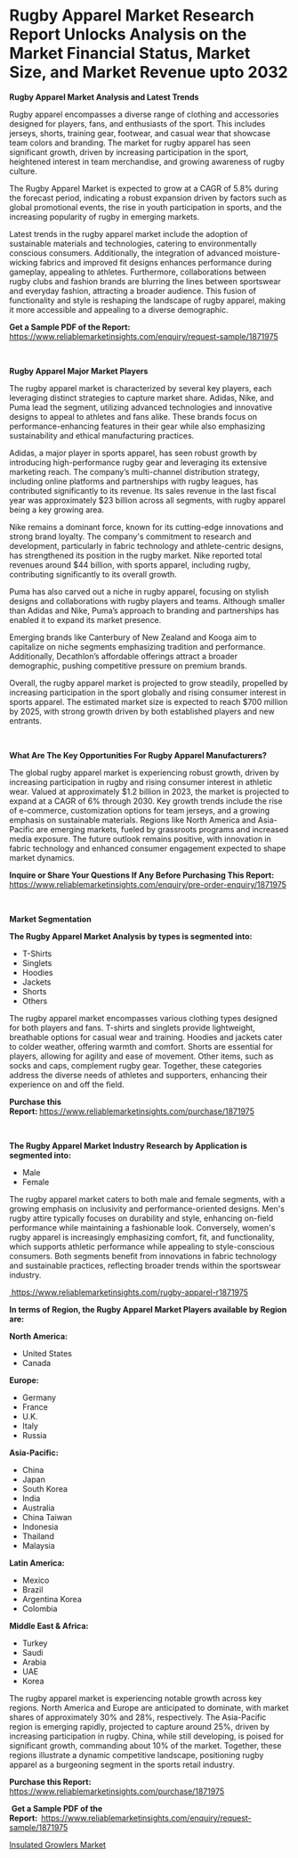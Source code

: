 <p><h1>Rugby Apparel Market Research Report Unlocks Analysis on the Market Financial Status, Market Size, and Market Revenue upto 2032</h1></p><p><strong>Rugby Apparel Market Analysis and Latest Trends</strong></p>
<p><p>Rugby apparel encompasses a diverse range of clothing and accessories designed for players, fans, and enthusiasts of the sport. This includes jerseys, shorts, training gear, footwear, and casual wear that showcase team colors and branding. The market for rugby apparel has seen significant growth, driven by increasing participation in the sport, heightened interest in team merchandise, and growing awareness of rugby culture. </p><p>The Rugby Apparel Market is expected to grow at a CAGR of 5.8% during the forecast period, indicating a robust expansion driven by factors such as global promotional events, the rise in youth participation in sports, and the increasing popularity of rugby in emerging markets. </p><p>Latest trends in the rugby apparel market include the adoption of sustainable materials and technologies, catering to environmentally conscious consumers. Additionally, the integration of advanced moisture-wicking fabrics and improved fit designs enhances performance during gameplay, appealing to athletes. Furthermore, collaborations between rugby clubs and fashion brands are blurring the lines between sportswear and everyday fashion, attracting a broader audience. This fusion of functionality and style is reshaping the landscape of rugby apparel, making it more accessible and appealing to a diverse demographic.</p></p>
<p><strong>Get a Sample PDF of the Report:&nbsp;</strong> <a href="https://www.reliablemarketinsights.com/enquiry/request-sample/1871975?utm_campaign=3295&utm_medium=2&utm_source=Github&utm_content=ia&utm_term=04042025&utm_id=rugby-apparel">https://www.reliablemarketinsights.com/enquiry/request-sample/1871975</a></p>
<p>&nbsp;</p>
<p><strong>Rugby Apparel Major Market Players</strong></p>
<p><p>The rugby apparel market is characterized by several key players, each leveraging distinct strategies to capture market share. Adidas, Nike, and Puma lead the segment, utilizing advanced technologies and innovative designs to appeal to athletes and fans alike. These brands focus on performance-enhancing features in their gear while also emphasizing sustainability and ethical manufacturing practices.</p><p>Adidas, a major player in sports apparel, has seen robust growth by introducing high-performance rugby gear and leveraging its extensive marketing reach. The company’s multi-channel distribution strategy, including online platforms and partnerships with rugby leagues, has contributed significantly to its revenue. Its sales revenue in the last fiscal year was approximately $23 billion across all segments, with rugby apparel being a key growing area.</p><p>Nike remains a dominant force, known for its cutting-edge innovations and strong brand loyalty. The company's commitment to research and development, particularly in fabric technology and athlete-centric designs, has strengthened its position in the rugby market. Nike reported total revenues around $44 billion, with sports apparel, including rugby, contributing significantly to its overall growth.</p><p>Puma has also carved out a niche in rugby apparel, focusing on stylish designs and collaborations with rugby players and teams. Although smaller than Adidas and Nike, Puma’s approach to branding and partnerships has enabled it to expand its market presence.</p><p>Emerging brands like Canterbury of New Zealand and Kooga aim to capitalize on niche segments emphasizing tradition and performance. Additionally, Decathlon’s affordable offerings attract a broader demographic, pushing competitive pressure on premium brands.</p><p>Overall, the rugby apparel market is projected to grow steadily, propelled by increasing participation in the sport globally and rising consumer interest in sports apparel. The estimated market size is expected to reach $700 million by 2025, with strong growth driven by both established players and new entrants.</p></p>
<p>&nbsp;</p>
<p><strong>What Are The Key Opportunities For Rugby Apparel Manufacturers?</strong></p>
<p><p>The global rugby apparel market is experiencing robust growth, driven by increasing participation in rugby and rising consumer interest in athletic wear. Valued at approximately $1.2 billion in 2023, the market is projected to expand at a CAGR of 6% through 2030. Key growth trends include the rise of e-commerce, customization options for team jerseys, and a growing emphasis on sustainable materials. Regions like North America and Asia-Pacific are emerging markets, fueled by grassroots programs and increased media exposure. The future outlook remains positive, with innovation in fabric technology and enhanced consumer engagement expected to shape market dynamics.</p></p>
<p><strong>Inquire or Share Your Questions If Any Before Purchasing This Report:</strong> <a href="https://www.reliablemarketinsights.com/enquiry/pre-order-enquiry/1871975?utm_campaign=3295&utm_medium=2&utm_source=Github&utm_content=ia&utm_term=04042025&utm_id=rugby-apparel">https://www.reliablemarketinsights.com/enquiry/pre-order-enquiry/1871975</a></p>
<p>&nbsp;</p>
<p><strong>Market Segmentation</strong></p>
<p><strong>The Rugby Apparel Market Analysis by types is segmented into:</strong></p>
<p><ul><li>T-Shirts</li><li>Singlets</li><li>Hoodies</li><li>Jackets</li><li>Shorts</li><li>Others</li></ul></p>
<p><p>The rugby apparel market encompasses various clothing types designed for both players and fans. T-shirts and singlets provide lightweight, breathable options for casual wear and training. Hoodies and jackets cater to colder weather, offering warmth and comfort. Shorts are essential for players, allowing for agility and ease of movement. Other items, such as socks and caps, complement rugby gear. Together, these categories address the diverse needs of athletes and supporters, enhancing their experience on and off the field.</p></p>
<p><strong>Purchase this Report:&nbsp;</strong><a href="https://www.reliablemarketinsights.com/purchase/1871975?utm_campaign=3295&utm_medium=2&utm_source=Github&utm_content=ia&utm_term=04042025&utm_id=rugby-apparel">https://www.reliablemarketinsights.com/purchase/1871975</a></p>
<p>&nbsp;</p>
<p><strong>The Rugby Apparel Market Industry Research by Application is segmented into:</strong></p>
<p><ul><li>Male</li><li>Female</li></ul></p>
<p><p>The rugby apparel market caters to both male and female segments, with a growing emphasis on inclusivity and performance-oriented designs. Men's rugby attire typically focuses on durability and style, enhancing on-field performance while maintaining a fashionable look. Conversely, women's rugby apparel is increasingly emphasizing comfort, fit, and functionality, which supports athletic performance while appealing to style-conscious consumers. Both segments benefit from innovations in fabric technology and sustainable practices, reflecting broader trends within the sportswear industry.</p></p>
<p><a href="https://www.reliablemarketinsights.com/rugby-apparel-r1871975?utm_campaign=3295&utm_medium=2&utm_source=Github&utm_content=ia&utm_term=04042025&utm_id=rugby-apparel">&nbsp;https://www.reliablemarketinsights.com/rugby-apparel-r1871975</a></p>
<p><strong>In terms of Region, the Rugby Apparel Market Players available by Region are:</strong></p>
<p>
    <p> <strong> North America: </strong>
        <ul>
            <li>United States</li>
            <li>Canada</li>
        </ul>
        </p> 
    <p> <strong> Europe: </strong>
        <ul>
            <li>Germany</li>
            <li>France</li>
            <li>U.K.</li>
            <li>Italy</li>
            <li>Russia</li>
        </ul>
        </p> 
    <p> <strong> Asia-Pacific: </strong>
        <ul>
            <li>China</li>
            <li>Japan</li>
            <li>South Korea</li>
            <li>India</li>
            <li>Australia</li>
            <li>China Taiwan</li>
            <li>Indonesia</li>
            <li>Thailand</li>
            <li>Malaysia</li>
        </ul>
        </p> 
    <p> <strong> Latin America: </strong>
        <ul>
            <li>Mexico</li>
            <li>Brazil</li>
            <li>Argentina Korea</li>
            <li>Colombia</li>
        </ul>
        </p> 
    <p> <strong> Middle East & Africa: </strong>
        <ul>
            <li>Turkey</li>
            <li>Saudi</li>
            <li>Arabia</li>
            <li>UAE</li>
            <li>Korea</li>
        </ul>
    </p>
    </p>
<p><p>The rugby apparel market is experiencing notable growth across key regions. North America and Europe are anticipated to dominate, with market shares of approximately 30% and 28%, respectively. The Asia-Pacific region is emerging rapidly, projected to capture around 25%, driven by increasing participation in rugby. China, while still developing, is poised for significant growth, commanding about 10% of the market. Together, these regions illustrate a dynamic competitive landscape, positioning rugby apparel as a burgeoning segment in the sports retail industry.</p></p>
<p><strong>Purchase this Report: </strong><a href="https://www.reliablemarketinsights.com/purchase/1871975?utm_campaign=3295&utm_medium=2&utm_source=Github&utm_content=ia&utm_term=04042025&utm_id=rugby-apparel">https://www.reliablemarketinsights.com/purchase/1871975</a></p>
<p>&nbsp;<strong>Get a Sample PDF of the Report:&nbsp;&nbsp;</strong><a href="https://www.reliablemarketinsights.com/enquiry/request-sample/1871975?utm_campaign=3295&utm_medium=2&utm_source=Github&utm_content=ia&utm_term=04042025&utm_id=rugby-apparel">https://www.reliablemarketinsights.com/enquiry/request-sample/1871975</a></p>
<p><strong></strong></p>
<p><p><a href="https://github.com/kmettjanksj7/Market-Research-Report-List-1/blob/main/insulated-growlers-market.md?utm_campaign=3295&utm_medium=2&utm_source=Github&utm_content=ia&utm_term=04042025&utm_id=rugby-apparel">Insulated Growlers Market</a></p></p>